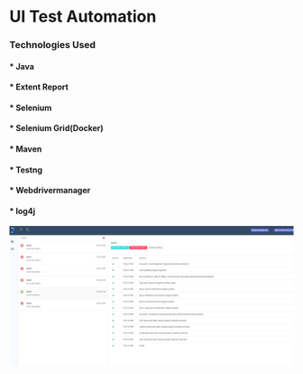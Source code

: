 # UI Test Automation

### Technologies Used
#### * Java
#### * Extent Report
#### * Selenium
#### * Selenium Grid(Docker)
#### * Maven
#### * Testng
#### * Webdrivermanager
#### * log4j


![img.png](img.png)




